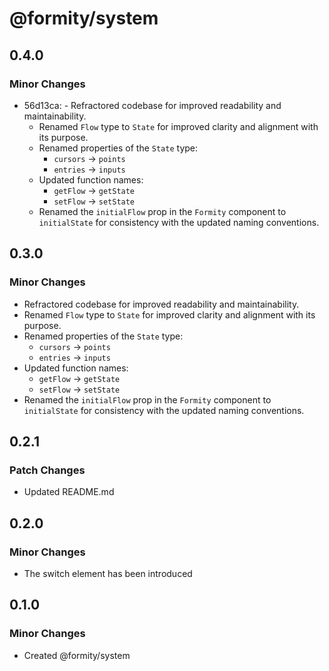 # @formity/system

## 0.4.0

### Minor Changes

- 56d13ca: - Refractored codebase for improved readability and maintainability.
  - Renamed `Flow` type to `State` for improved clarity and alignment with its purpose.
  - Renamed properties of the `State` type:
    - `cursors` -> `points`
    - `entries` -> `inputs`
  - Updated function names:
    - `getFlow` -> `getState`
    - `setFlow` -> `setState`
  - Renamed the `initialFlow` prop in the `Formity` component to `initialState` for consistency with the updated naming conventions.

## 0.3.0

### Minor Changes

- Refractored codebase for improved readability and maintainability.
- Renamed `Flow` type to `State` for improved clarity and alignment with its purpose.
- Renamed properties of the `State` type:
  - `cursors` -> `points`
  - `entries` -> `inputs`
- Updated function names:
  - `getFlow` -> `getState`
  - `setFlow` -> `setState`
- Renamed the `initialFlow` prop in the `Formity` component to `initialState` for consistency with the updated naming conventions.

## 0.2.1

### Patch Changes

- Updated README.md

## 0.2.0

### Minor Changes

- The switch element has been introduced

## 0.1.0

### Minor Changes

- Created @formity/system
